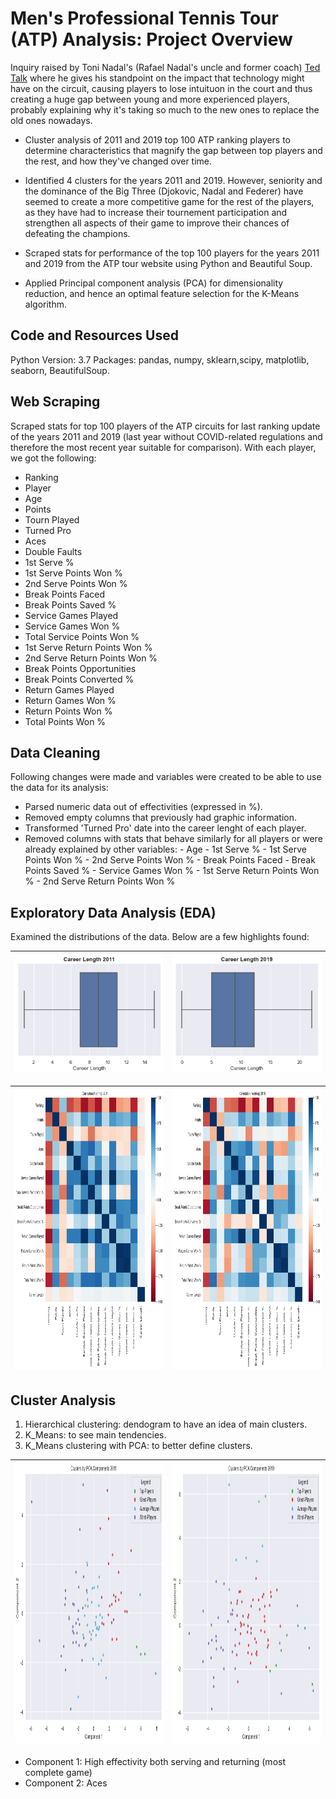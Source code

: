# Men's Professional Tennis Tour (ATP) Analysis: Project Overview

Inquiry raised by Toni Nadal's (Rafael Nadal's uncle and former coach) [Ted Talk](https://www.ted.com/talks/toni_nadal_el_valor_del_esfuerzo) where he gives his standpoint on the impact that technology might have on the circuit, causing players to lose intuituon in the court and thus creating a huge gap between young and more experienced players, probably explaining why it's taking so much to the new ones to replace the old ones nowadays.
 
* Cluster analysis of 2011 and 2019 top 100 ATP ranking players to determine characteristics that magnify the gap between top players and the rest, and how they've changed over time. 

* Identified 4 clusters for the years 2011 and 2019. However, seniority and the dominance of the Big Three (Djokovic, Nadal and Federer) have seemed to create a more competitive game for the rest of the players, as they have had to increase their tournement participation and strengthen all aspects of their game to improve their chances of defeating the champions. 

* Scraped stats for performance of the top 100 players for the years 2011 and 2019 from the ATP tour website using Python and Beautiful Soup.

* Applied Principal component analysis (PCA) for dimensionality reduction, and hence an optimal feature selection for the K-Means algorithm.

## Code and Resources Used

Python Version: 3.7
Packages: pandas, numpy, sklearn,scipy, matplotlib, seaborn, BeautifulSoup.

## Web Scraping

Scraped stats for top 100 players of the ATP circuits for last ranking update of the years 2011 and 2019 (last year without COVID-related regulations and therefore the most recent year suitable for comparison). With each player, we got the following:

* Ranking
* Player
* Age
* Points
* Tourn Played
* Turned Pro
* Aces
* Double Faults
* 1st Serve %	
* 1st Serve Points Won %	
* 2nd Serve Points Won % 
* Break Points Faced
* Break Points Saved %
* Service Games Played
* Service Games Won %	
* Total Service Points Won %	
* 1st Serve Return Points Won %	
* 2nd Serve Return Points Won %	
* Break Points Opportunities	
* Break Points Converted %	
* Return Games Played	
* Return Games Won %	
* Return Points Won %	
* Total Points Won %

## Data Cleaning

Following changes were made and variables were created to be able to use the data for its analysis:
* Parsed numeric data out of effectivities (expressed in %).
* Removed empty columns that previously had graphic information.
* Transformed 'Turned Pro' date into the career lenght of each player.
* Removed columns with stats that behave similarly for all players or were already explained by other variables:
          - Age
          - 1st Serve %
          - 1st Serve Points Won %
          - 2nd Serve Points Won % 
          - Break Points Faced
          - Break Points Saved %
          - Service Games Won %
          - 1st Serve Return Points Won %
          - 2nd Serve Return Points Won % 

## Exploratory Data Analysis (EDA)

Examined the distributions of the data. Below are a few highlights found:

![](https://github.com/vanessadlafp/tennis_analysis_proj/blob/main/career_length_2011.png) | ![](https://github.com/vanessadlafp/tennis_analysis_proj/blob/main/career_length_2019.png)
-----------------------------------------------------------------------------------------------------------------------------------------|-------


<img src="https://github.com/vanessadlafp/tennis_analysis_proj/blob/main/corr_map_2011.png " width="450" height="450"> | <img src="https://github.com/vanessadlafp/tennis_analysis_proj/blob/main/corr_map_2019.png " width="450" height="450">
-----------------------------------------------------------------------------------------------------------------------------------------|-------

## Cluster Analysis
1) Hierarchical clustering: dendogram to have an idea of main clusters.
2) K_Means: to see main tendencies.
3) K_Means clustering with PCA: to better define clusters.


<img src="https://github.com/vanessadlafp/tennis_analysis_proj/blob/main/Cluters_by_PCA_components_2011.png  " width="450" height="450"> | <img src="https://github.com/vanessadlafp/tennis_analysis_proj/blob/main/Cluters_by_PCA_components_2019.png  " width="450" height="450">
-----------------------------------------------------------------------------------------------------------------------------------------|-------

* Component 1: High effectivity both serving and returning (most complete game)          
* Component 2: Aces                                                                                                                                  
